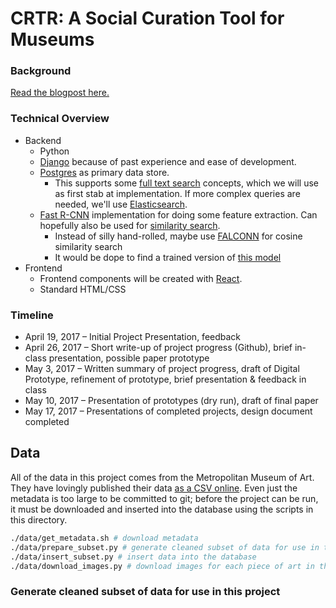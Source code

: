 # CRTR: A Social Curation Tool for Museums

### Background

[Read the blogpost here.](https://cms633.github.io/updates/peter-pojiang-chaoran-xinwen-project-summary.html)

### Technical Overview

* Backend
    * Python
    * [Django](https://www.djangoproject.com/) because of past experience and ease of development.
    * [Postgres](https://www.postgresql.org/) as primary data store.
        * This supports some [full text search](https://www.postgresql.org/docs/8.3/static/textsearch.html) concepts, which we will use as first stab at implementation. If more complex queries are needed, we'll use [Elasticsearch](elastic.co).
    * [Fast R-CNN](https://github.com/rbgirshick/fast-rcnn#requirements-hardware) implementation for doing some feature extraction. Can hopefully also be used for [similarity search](http://code.flickr.net/2017/03/07/introducing-similarity-search-at-flickr/).
        * Instead of silly hand-rolled, maybe use [FALCONN](https://falconn-lib.org/pdoc/falconn/) for cosine similarity search
        * It would be dope to find a trained version of [this model](https://arxiv.org/pdf/1412.7755v2.pdf)
* Frontend
    * Frontend components will be created with [React](https://facebook.github.io/react/).
    * Standard HTML/CSS

### Timeline
* April 19, 2017 – Initial Project Presentation, feedback
* April 26, 2017 – Short write-up of project progress (Github), brief in-class presentation, possible paper prototype
* May 3, 2017 – Written summary of project progress, draft of Digital Prototype, refinement of prototype, brief presentation & feedback in class
* May 10, 2017 – Presentation of prototypes (dry run), draft of final paper
* May 17, 2017 – Presentations of completed projects, design document completed 

## Data
All of the data in this project comes from the Metropolitan Museum of Art. They have lovingly published their data [as a CSV online](https://github.com/metmuseum/openaccess/blob/master/MetObjects.csv). Even just the metadata is too large to be committed to git; before the project can be run, it must be downloaded and inserted into the database using the scripts in this directory.

```bash
./data/get_metadata.sh # download metadata
./data/prepare_subset.py # generate cleaned subset of data for use in this project
./data/insert_subset.py # insert data into the database
./data/download_images.py # download images for each piece of art in the database
```

### Generate cleaned subset of data for use in this project
```bash
```


